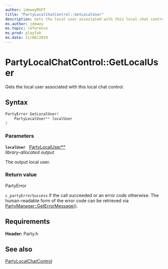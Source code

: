 ```yaml
---
author: jdeweyMSFT
title: "PartyLocalChatControl::GetLocalUser"
description: Gets the local user associated with this local chat control.
ms.author: jdewey
ms.topic: reference
ms.prod: playfab
ms.date: 11/08/2019
---
```


# PartyLocalChatControl::GetLocalUser  

Gets the local user associated with this local chat control.  

## Syntax  
  
```cpp
PartyError GetLocalUser(  
    PartyLocalUser** localUser  
)  
```  
  
### Parameters  
  
**`localUser`** &nbsp; [PartyLocalUser**](../../PartyLocalUser/partylocaluser.md)  
*library-allocated output*  
  
The output local user.  
  
  
### Return value  
PartyError
  
```c_partyErrorSuccess``` if the call succeeded or an error code otherwise. The human-readable form of the error code can be retrieved via [PartyManager::GetErrorMessage()](../../PartyManager/methods/partymanager_geterrormessage.md).
  
  
## Requirements  
  
**Header:** Party.h
  
## See also  
[PartyLocalChatControl](../partylocalchatcontrol.md)  

  
  
